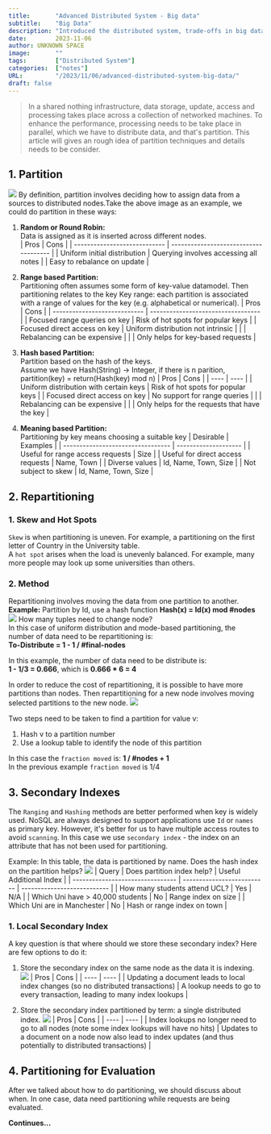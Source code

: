```yaml
---
title:       "Advanced Distributed System - Big data"
subtitle:    "Big Data"
description: "Introduced the distributed system, trade-offs in big data"
date:        2023-11-06
author: UNKNOWN SPACE
image:       ""
tags:        ["Distributed System"]
categories:  ["notes"]
URL:         "/2023/11/06/advanced-distributed-system-big-data/"
draft: false
---
```


>In a shared nothing infrastructure, data storage, update, access and processing takes place across a collection of networked machines. To enhance the performance, processing needs to be take place in parallel, which we have to distribute data, and that's partition. This article will gives an rough idea of partition techniques and details needs to be consider.

<!--more-->
## 1. Partition
![](/img/distributed-bigdata/pic.png)
By definition, partition involves deciding how to assign data from a sources to distributed nodes.Take the above image as an example, we could do partition in these ways:  

1. **Random or Round Robin:**  
Data is assigned as it is inserted across different nodes.  
    |             Pros             |                 Cons                  |
    | ---------------------------- | ------------------------------------- |
    | Uniform initial distribution | Querying involves accessing all notes |
    | Easy to rebalance on update  |

2. **Range based Partition:**  
Partitioning often assumes some form of key-value datamodel. Then partitioning relates to the key
Key range: each partition is associated with a range of values for the key (e.g. alphabetical or numerical).
    |             Pros             |                Cons                |
    | ---------------------------- | ---------------------------------- |
    | Focused range queries on key | Risk of hot spots for popular keys |
    | Focused direct access on key | Uniform distribution not intrinsic |
    |                              | Rebalancing can be expensive       |
    |                              | Only helps for key-based requests  |

3. **Hash based Partition:**  
Partition based on the hash of the keys.  
Assume we have Hash(String) -> Integer, if there is n parition, partition(key) = return(Hash(key) mod n)
    | Pros | Cons |
    | ---- | ---- |
    | Uniform distribution with certain keys | Risk of hot spots for popular keys             |
    | Focused direct access on key           | No support for range queries                   |
    |                                        | Rebalancing can be expensive                   |
    |                                        | Only helps for the requests that have the key  |

4. **Meaning based Partition:**  
Partitioning by key means choosing a suitable key
    |             Desirable             |       Examples       |
    | --------------------------------- | -------------------- |
    | Useful for range access requests  | Size                 |
    | Useful for direct access requests | Name, Town           |
    | Diverse values                    | Id, Name, Town, Size |
    | Not subject to skew               | Id, Name, Town, Size |


## 2. Repartitioning

### 1. Skew and Hot Spots
`Skew` is when partitioning is uneven. For example, a partitioning on the first letter of Country in the University table.  
A `hot spot` arises when the load is unevenly balanced. For example, many more people may look up some
universities than others.

### 2. Method  
Repartitioning involves moving the data from one partition to another.  
**Example:**  Partition by Id, use a hash function **Hash(x) = Id(x) mod #nodes**
![](/img/distributed-bigdata/pic1.png)
How many tuples need to change node?  
In this case of uniform distribution and mode-based partitioning, the number of data need to be repartitioning is:  
**To-Distribute = 1 - 1 / #final-nodes**  

In this example, the number of data need to be distribute is:   
**1 - 1/3 = 0.666**, which is **0.666 * 6 = 4**

In order to reduce the cost of repartitioning, it is possible to have more partitions than nodes. Then repartitioning for a new node involves moving selected partitions to the new node.
![](/img/distributed-bigdata/pic5.png)

Two steps need to be taken to find a partition for value v:
1. Hash v to a partition number
2. Use a lookup table to identify the node of this partition  

In this case the `fraction moved` is: **1 / #nodes + 1**  
In the previous example `fraction moved` is 1/4

## 3. Secondary Indexes

The `Ranging` and `Hashing` methods are better performed when key is widely used. NoSQL are always designed to support applications use `Id` or `names` as primary key. However, it's better for us to have multiple access routes to avoid `scanning`. In this case we use `secondary index` - the index on an attribute that has not been used for partitioning.  

Example: In this table, the data is partitioned by name. Does the hash index on the partition helps?
![](/img/distributed-bigdata/pic2.png)
|               Query              | Does partition index help? |   Useful Additional Index   |
| -------------------------------- | -------------------------- | --------------------------- |
| How many students attend UCL?    | Yes                        | N/A                         |
| Which Uni have > 40,000 students | No                         | Range index on size         |
| Which Uni are in Manchester      | No                         | Hash or range index on town |

### 1. Local Secondary Index
A key question is that where should we store these secondary index? Here are few options to do it:  

1. Store the secondary index on the same node as the data it is indexing.
![](/img/distributed-bigdata/pic3.png)
    | Pros | Cons |
    | ---- | ---- |
    | Updating a document leads to local index changes (so no distributed transactions) | A lookup needs to go to every transaction, leading to many index lookups |

2. Store the secondary index partitioned by term: a single distributed index.
![](/img/distributed-bigdata/pic4.png)
    | Pros | Cons |
    | ---- | ---- |
    | Index lookups no longer need to go to all nodes (note some index lookups will have no hits) | Updates to a document on a node now also lead to index updates (and thus potentially to distributed transactions) |

## 4. Partitioning for Evaluation

After we talked about how to do partitioning, we should discuss about when. In one case, data need partitioning while requests are being evaluated.

**Continues...**